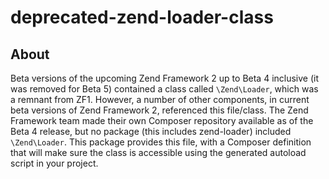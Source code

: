 # deprecated-zend-loader-class

## About

Beta versions of the upcoming Zend Framework 2 up to Beta 4 inclusive (it was removed for Beta 5) contained a class called ``\Zend\Loader``, which was a remnant from ZF1.  However, a number of other components, in current beta versions of Zend Framework 2, referenced this file/class.  The Zend Framework team made their own Composer repository available as of the Beta 4 release, but no package (this includes zend-loader) included ``\Zend\Loader``.  This package provides this file, with a Composer definition that will make sure the class is accessible using the generated autoload script in your project.

